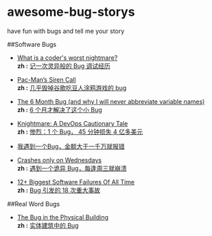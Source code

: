 # awesome-bug-storys
have fun with bugs and tell me your story


##Software Bugs


- [What is a coder's worst nightmare?](https://www.quora.com/What-is-a-coders-worst-nightmare/answer/Mick-Stute)  
**zh :** [记一次灵异般的 Bug 调试经历](http://blog.jobbole.com/100734/)

- [Pac-Man’s Siren Call](https://medium.com/backchannel/pac-man-s-siren-call-4b589ea1d1e)  
**zh :** [几乎毁掉谷歌吃豆人涂鸦游戏的 bug](http://blog.jobbole.com/112831/)

- [The 6 Month Bug (and why I will never abbreviate variable names)](https://beehollander.wordpress.com/2016/07/08/the-6-month-bug-and-why-i-will-never-abbreviate-variable-names/)  
**zh :** [6 个月才解决了这个小 Bug](http://blog.jobbole.com/107030/)

- [Knightmare: A DevOps Cautionary Tale](https://dougseven.com/2014/04/17/knightmare-a-devops-cautionary-tale/)  
**zh :** [惨烈：1 个 Bug， 45 分钟损失 4 亿多美元](http://blog.jobbole.com/106242/)

- [我遇到一个Bug，金额大于一千万就报错](http://blog.jobbole.com/101765/)  

- [Crashes only on Wednesdays](https://gyrovague.com/2015/07/29/crashes-only-on-wednesdays/)  
**zh :** [遇到一个诡异 Bug，每逢周三就崩溃](http://blog.jobbole.com/95634/)

- [12+ Biggest Software Failures Of All Time](https://www.rankred.com/biggest-software-failures/)  
**zh :** [Bug 引发的 18 次重大事故](http://blog.jobbole.com/104583/)

##Real Word Bugs
- [The Bug in the Physical Building](https://two-wrongs.com/the-bug-in-the-physical-building)  
**zh :** [实体建筑中的 Bug](http://blog.jobbole.com/106719/)




